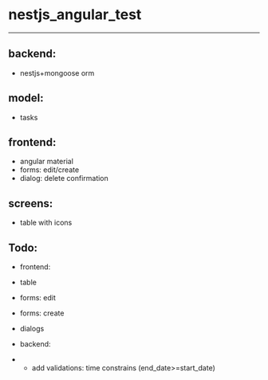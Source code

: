 # nestjs_angular_test
-----------
backend:
-------
- nestjs+mongoose orm
 
model:
----
- tasks

frontend:
-------
- angular material
- forms: edit/create
- dialog: delete confirmation 

screens:
---------
- table with icons


Todo:
------

* frontend:
- table
- forms: edit
- forms: create
- dialogs

- backend:
- - add validations: time constrains (end_date>=start_date)
